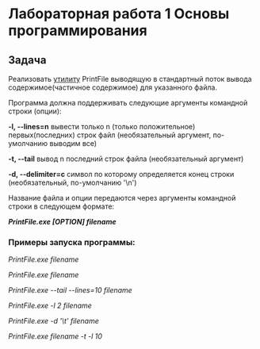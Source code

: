 # Лабораторная работа 1 Основы программирования

## Задача

Реализовать [утилиту](https://ru.wikipedia.org/wiki/%D0%A3%D1%82%D0%B8%D0%BB%D0%B8%D1%82%D0%B0) PrintFile выводящую в стандартный  поток вывода содержимое(частичное содержимое)
для указанного файла.

Программа должна поддерживать следующие аргументы командной строки (опции):

**-l, --lines=n**   вывести только n (только положительное) первых(последних) строк файл  (необязательный аргумент, по-умолчанию выводим все)

**-t, --tail**      вывод n последний строк файла (необязательный аргумент)

**-d, --delimiter=c**  символ по которому определяется конец строки (нeобязательный, по-умолчанию '\n')

Название файла и опции передаются через аргументы командной строки в следующем формате:

_**PrintFile.exe [OPTION] filename**_

### Примеры запуска программы:

*PrintFile.exe filename*

*PrintFile.exe filename*

*PrintFile.exe --tail --lines=10 filename*

*PrintFile.exe -l 2 filename*

*PrintFile.exe -d '\t' filename*

*PrintFile.exe  filename -t -l 10*

